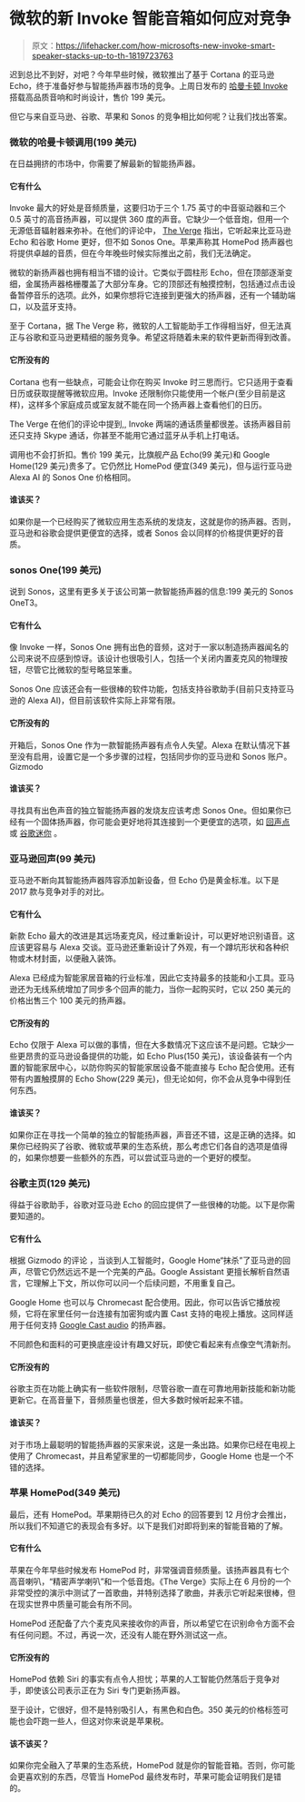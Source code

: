 # 微软的新 Invoke 智能音箱如何应对竞争

> 原文：<https://lifehacker.com/how-microsofts-new-invoke-smart-speaker-stacks-up-to-th-1819723763>

迟到总比不到好，对吧？今年早些时候，微软推出了基于 Cortana 的亚马逊 Echo，终于准备好参与智能扬声器市场的竞争。上周日发布的 [哈曼卡顿 Invoke](https://www.microsoft.com/en-us/cortana/devices/invoke) 搭载高品质音响和时尚设计，售价 199 美元。



但它与来自亚马逊、谷歌、苹果和 Sonos 的竞争相比如何呢？让我们找出答案。

### 微软的哈曼卡顿调用(199 美元)

在日益拥挤的市场中，你需要了解最新的智能扬声器。

#### 它有什么

Invoke 最大的好处是音频质量，这要归功于三个 1.75 英寸的中音驱动器和三个 0.5 英寸的高音扬声器，可以提供 360 度的声音。它缺少一个低音炮，但用一个无源低音辐射器来弥补。在他们的评论中， [The Verge](https://www.theverge.com/2017/10/20/16505468/harman-kardon-invoke-cortana-microsoft-smart-speaker-review) 指出，它听起来比亚马逊 Echo 和谷歌 Home 更好，但不如 Sonos One。苹果声称其 HomePod 扬声器也将提供卓越的音质，但在今年晚些时候实际推出之前，我们无法确定。

微软的新扬声器也拥有相当不错的设计。它类似于圆柱形 Echo，但在顶部逐渐变细，金属扬声器格栅覆盖了大部分车身。它的顶部还有触摸控制，包括通过点击设备暂停音乐的选项。此外，如果你想将它连接到更强大的扬声器，还有一个辅助端口，以及蓝牙支持。

至于 Cortana，据 The Verge 称，微软的人工智能助手工作得相当好，但无法真正与谷歌和亚马逊更精细的服务竞争。希望这将随着未来的软件更新而得到改善。

#### 它所没有的

Cortana 也有一些缺点，可能会让你在购买 Invoke 时三思而行。它只适用于查看日历或获取提醒等微软应用。Invoke 还限制你只能使用一个帐户(至少目前是这样)，这样多个家庭成员或室友就不能在同一个扬声器上查看他们的日历。

The Verge 在他们的评论中提到,, Invoke 两端的通话质量都很差。该扬声器目前还只支持 Skype 通话，你甚至不能用它通过蓝牙从手机上打电话。

调用也不会打折扣。售价 199 美元，比旗舰产品 Echo(99 美元)和 Google Home(129 美元)贵多了。它仍然比 HomePod 便宜(349 美元)，但与运行亚马逊 Alexa AI 的 Sonos One 价格相同。

#### 谁该买？

如果你是一个已经购买了微软应用生态系统的发烧友，这就是你的扬声器。否则，亚马逊和谷歌会提供更便宜的选择，或者 Sonos 会以同样的价格提供更好的音质。

### sonos One(199 美元)

说到 Sonos，这里有更多关于该公司第一款智能扬声器的信息:199 美元的 Sonos OneT3。

#### 它有什么

像 Invoke 一样，Sonos One 拥有出色的音频，这对于一家以制造扬声器闻名的公司来说不应感到惊讶。该设计也很吸引人，包括一个关闭内置麦克风的物理按钮，尽管它比微软的型号略显笨重。

Sonos One 应该还会有一些很棒的软件功能，包括支持谷歌助手(目前只支持亚马逊的 Alexa AI)，但目前该软件实际上非常有限。

#### 它所没有的

开箱后，Sonos One 作为一款智能扬声器有点令人失望。Alexa 在默认情况下甚至没有启用，设置它是一个多步骤的过程，包括同步你的亚马逊和 Sonos 账户。Gizmodo

#### 谁该买？

寻找具有出色声音的独立智能扬声器的发烧友应该考虑 Sonos One。但如果你已经有一个固体扬声器，你可能会更好地将其连接到一个更便宜的选项，如 [回声点](https://lifehacker.com/amazon-split-the-echo-in-half-to-create-two-new-alexa-d-1762620816) 或 [谷歌迷你](https://lifehacker.com/should-you-buy-a-new-google-home-speaker-1819148716) 。

### 亚马逊回声(99 美元)

亚马逊不断向其智能扬声器阵容添加新设备，但 Echo 仍是黄金标准。以下是 2017 款与竞争对手的对比。

#### 它有什么

新款 Echo 最大的改进是其远场麦克风，经过重新设计，可以更好地识别语音。这应该更容易与 Alexa 交谈。亚马逊还重新设计了外观，有一个蹲坑形状和各种织物或木材封面，以便融入装饰。

Alexa 已经成为智能家居音箱的行业标准，因此它支持最多的技能和小工具。亚马逊还为无线系统增加了同步多个回声的能力，当你一起购买时，它以 250 美元的价格出售三个 100 美元的扬声器。

#### 它所没有的

Echo 仅限于 Alexa 可以做的事情，但在大多数情况下这应该不是问题。它缺少一些更昂贵的亚马逊设备提供的功能，如 Echo Plus(150 美元)，该设备装有一个内置的智能家居中心，以防你购买的智能家居设备不能直接与 Echo 配合使用。还有带有内置触摸屏的 Echo Show(229 美元)，但无论如何，你不会从竞争中得到任何东西。

#### 谁该买？

如果你正在寻找一个简单的独立的智能扬声器，声音还不错，这是正确的选择。如果你已经购买了谷歌、微软或苹果的生态系统，那么考虑它们各自的选项是值得的，如果你想要一些额外的东西，可以尝试亚马逊的一个更好的模型。

### 谷歌主页(129 美元)

得益于谷歌助手，谷歌对亚马逊 Echo 的回应提供了一些很棒的功能。以下是你需要知道的。

#### 它有什么

根据 Gizmodo 的评论 ，当谈到人工智能时，Google Home“抹杀”了亚马逊的回声，尽管它仍然远远不是一个完美的产品。Google Assistant 更擅长解析自然语言，它理解上下文，所以你可以问一个后续问题，不用重复自己。

Google Home 也可以与 Chromecast 配合使用。因此，你可以告诉它播放视频，它将在家里任何一台连接有加密狗或内置 Cast 支持的电视上播放。这同样适用于任何支持 [Google Cast audio](https://gizmodo.com/google-cast-for-audio-can-googles-airplay-answer-be-mo-1677348050) 的扬声器。

不同颜色和面料的可更换底座设计有趣又好玩，即使它看起来有点像空气清新剂。

#### 它所没有的

谷歌主页在功能上确实有一些软件限制，尽管谷歌一直在可靠地用新技能和新功能更新它。在高音量下，音频质量也很差，但大多数时候听起来不错。

#### 谁该买？

对于市场上最聪明的智能扬声器的买家来说，这是一条出路。如果你已经在电视上使用了 Chromecast，并且希望家里的一切都能同步，Google Home 也是一个不错的选择。

### 苹果 HomePod(349 美元)

最后，还有 HomePod。苹果期待已久的对 Echo 的回答要到 12 月份才会推出，所以我们不知道它的表现会有多好。以下是我们对即将到来的智能音箱的了解。

#### 它有什么

苹果在今年早些时候发布 HomePod 时，非常强调音频质量。该扬声器具有七个高音喇叭，“精密声学喇叭”和一个低音炮。《The Verge》实际上在 6 月份的一个非常受控的演示中测试了一首歌曲，并特别选择了歌曲，并表示它听起来很棒，但在现实世界中质量可能会有所不同。

HomePod 还配备了六个麦克风来接收你的声音，所以希望它在识别命令方面不会有任何问题。不过，再说一次，还没有人能在野外测试这一点。

#### 它所没有的

HomePod 依赖 Siri 的事实有点令人担忧；苹果的人工智能仍然落后于竞争对手，即使该公司表示正在为 Siri 专门更新扬声器。

至于设计，它很好，但不是特别吸引人，有黑色和白色。350 美元的价格标签可能也会吓跑一些人，但这对你来说是苹果税。

#### 该不该买？

如果你完全融入了苹果的生态系统，HomePod 就是你的智能音箱。否则，你可能会更喜欢别的东西，尽管当 HomePod 最终发布时，苹果可能会证明我们是错的。